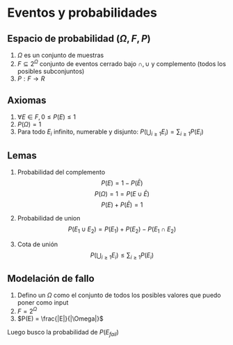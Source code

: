 # Eventos y probabilidades

## Espacio de probabilidad $(\Omega, F,P)$

1. $\Omega$ es un conjunto de muestras
2. $F \subseteq 2^{\Omega}$ conjunto de eventos cerrado bajo $\cap, \cup$ y complemento (todos los posibles subconjuntos)
3. $P:F\rightarrow R$

## Axiomas

1. $\forall E \in F, 0\leq P(E) \leq 1$
2. $P(\Omega) = 1$
3. Para todo $E_i$ infinito, numerable y disjunto: $P(\bigcup_{i\geq1}E_i) = \sum_{i\geq1}P(E_i)$

## Lemas
1. Probabilidad del complemento
$$P(E) = 1-P(\bar{E})$$
$$P(\Omega) = 1 = P(E \cup \bar{E})$$
$$P(E) + P(\bar{E})=1$$

2. Probabilidad de union
$$P(E_1 \cup E_2) = P(E_1) + P(E_2) - P(E_1 \cap E_2)$$
<!-- $$E_1 \cup E_2 = E_1/E_2 \cup E_2/E_1 \cup E_1\cap E_2$$ -->

3. Cota de unión
$$P(\bigcup_{i\geq1}E_i) \leq \sum_{i\geq1}P(E_i)$$

## Modelación de fallo
1. Defino un $\Omega$ como el conjunto de todos los posibles valores que puedo poner como input
2. $F = 2^\Omega$
3. $P(E) = \frac{|E|}{|\Omega|}$

Luego busco la probabilidad de $P(E_{fail})$
